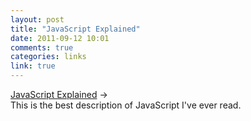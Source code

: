 ```yaml
---
layout: post
title: "JavaScript Explained"
date: 2011-09-12 10:01
comments: true
categories: links
link: true 
---
```

[JavaScript Explained](http://ask.metafilter.com/195482/Lets-assume-that-I-am-the-stupidest-person-that-ever-lived-Explain-to-me-what-JavaScript-is-what-it-does-and-how-a-moron-would-go-about-learning-it#2813956 "Metafilter - JavaScript Explained") &rarr;  
This is the best description of JavaScript I've ever read.
